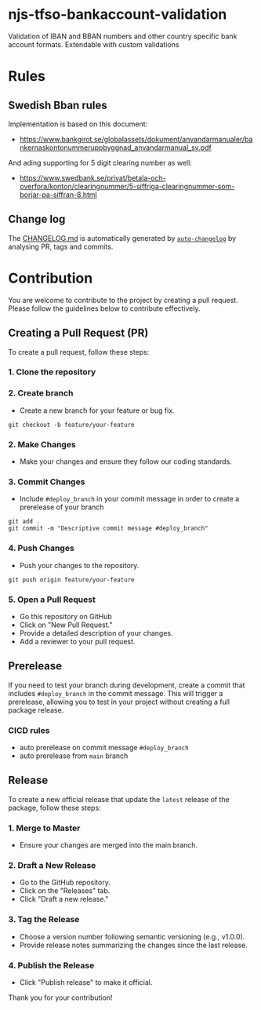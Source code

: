 # njs-tfso-bankaccount-validation

Validation of IBAN and BBAN numbers and other country specific bank account formats. Extendable with custom validations

# Rules

## Swedish Bban rules

Implementation is based on this document:

-   https://www.bankgirot.se/globalassets/dokument/anvandarmanualer/bankernaskontonummeruppbyggnad_anvandarmanual_sv.pdf

And ading supporting for 5 digit clearing number as well:

-   https://www.swedbank.se/privat/betala-och-overfora/konton/clearingnummer/5-siffriga-clearingnummer-som-borjar-pa-siffran-8.html

## Change log

The [CHANGELOG.md](CHANGELOG.md) is automatically generated by [`auto-changelog`](https://github.com/CookPete/auto-changelog) by analysing PR, tags and commits.

# Contribution

You are welcome to contribute to the project by creating a pull request. Please follow the guidelines below to
contribute effectively.

## Creating a Pull Request (PR)

To create a pull request, follow these steps:

### 1. Clone the repository

### 2. Create branch

-   Create a new branch for your feature or bug fix.

```shell
git checkout -b feature/your-feature
```

### 2. Make Changes

-   Make your changes and ensure they follow our coding standards.

### 3. Commit Changes

-   Include `#deploy_branch` in your commit message in order to create a prerelease of your branch

```shell
git add .
git commit -m "Descriptive commit message #deploy_branch"
```

### 4. Push Changes

-   Push your changes to the repository.

```shell
git push origin feature/your-feature
```

### 5. Open a Pull Request

-   Go this repository on GitHub
-   Click on "New Pull Request."
-   Provide a detailed description of your changes.
-   Add a reviewer to your pull request.

## Prerelease

If you need to test your branch during development, create a commit that includes `#deploy_branch` in the commit message.
This will trigger a prerelease, allowing you to test in your project without creating a full package release.

### CICD rules

-   auto prerelease on commit message `#deploy_branch`
-   auto prerelease from `main` branch

## Release

To create a new official release that update the `latest` release of the package, follow these steps:

### 1. Merge to Master

-   Ensure your changes are merged into the main branch.

### 2. Draft a New Release

-   Go to the GitHub repository.
-   Click on the "Releases" tab.
-   Click "Draft a new release."

### 3. Tag the Release

-   Choose a version number following semantic versioning (e.g., v1.0.0).
-   Provide release notes summarizing the changes since the last release.

### 4. Publish the Release

-   Click "Publish release" to make it official.

Thank you for your contribution!
